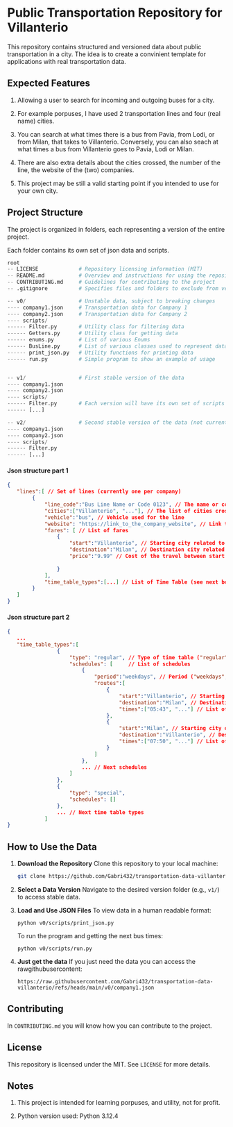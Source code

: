 # Public Transportation Repository for Villanterio

This repository contains structured and versioned data about public transportation in a city. The idea is to create a convinient template for applications with real transportation data.

## Expected Features

1. Allowing a user to search for incoming and outgoing buses for a city.

2. For example porpuses, I have used 2 transportation lines and four (real name) cities.

3. You can search at what times there is a bus from Pavia, from Lodi, or from Milan, that takes to Villanterio. Conversely, you can also seach at what times a bus from Villanterio goes to Pavia, Lodi or Milan.

4. There are also extra details about the cities crossed, the number of the line, the website of the (two) companies. 

5. This project may be still a valid starting point if you intended to use for your own city.

## Project Structure

The project is organized in folders, each representing a version of the entire project.

Each folder contains its own set of json data and scripts.

```python
root
-- LICENSE             # Repository licensing information (MIT)
-- README.md           # Overview and instructions for using the repository
-- CONTRIBUTING.md     # Guidelines for contributing to the project
-- .gitignore          # Specifies files and folders to exclude from version control

-- v0/                 # Unstable data, subject to breaking changes
---- company1.json     # Transportation data for Company 1
---- company2.json     # Transportation data for Company 2
---- scripts/
------ Filter.py       # Utility class for filtering data
------ Getters.py      # Utility class for getting data
------ enums.py        # List of various Enums
------ BusLine.py      # List of various classes used to represent data
------ print_json.py   # Utility functions for printing data
------ run.py          # Simple program to show an example of usage


-- v1/                 # First stable version of the data
---- company1.json
---- company2.json
---- scripts/
------ Filter.py       # Each version will have its own set of scripts to ensure backward compatibility
------ [...]

-- v2/                 # Second stable version of the data (not currently existing, just to give you the idea)
---- company1.json
---- company2.json
---- scripts/
------ Filter.py
------ [...]
```

#### Json structure part 1
```json
{
   "lines":[ // Set of lines (currently one per company)
        {
            "line_code":"Bus Line Name or Code 0123", // The name or code of the line
            "cities":["Villanterio", "..."], // The list of cities crossed by this line
            "vehicle":"bus", // Vehicle used for the line
            "website": "https://link_to_the_company_website", // Link to the website
            "fares": [ // List of fares
                {
                    "start":"Villanterio", // Starting city related to the fare 
                    "destination":"Milan", // Destination city related to the fare
                    "price":"9.99" // Cost of the travel between start and destination (in Euros)
                    
                }
            ],
            "time_table_types":[...] // List of Time Table (see next box)
        }
   ]
}
```
#### Json structure part 2
```json
{
   ...
   "time_table_types":[
                {
                    "type": "regular", // Type of time table ("regular" or "special")
                    "schedules": [     // List of schedules
                        {
                            "period":"weekdays", // Period ("weekdays", "saturdays" or "holidays")
                            "routes":[
                                {
                                    "start":"Villanterio", // Starting city of the specific route
                                    "destination":"Milan", // Destination city of the specific route
                                    "times":["05:43", "..."] // List of bus times when they start from the starting city
                                },
                                {
                                    "start":"Milan", // Starting city of the specific route
                                    "destination":"Villanterio", // Destination city of the specific route
                                    "times":["07:50", "..."] // List of bus times when they start from the starting city
                                }
                            ]
                        },
                        ... // Next schedules
                    ]
                },
                {
                    "type": "special",
                    "schedules": []
                },
                ... // Next time table types
            ]
}
```

## How to Use the Data

1. **Download the Repository**
   Clone this repository to your local machine:
   ```bash
   git clone https://github.com/Gabri432/transportation-data-villanterio.git
   ```

2. **Select a Data Version**
   Navigate to the desired version folder (e.g., `v1/`) to access stable data.

3. **Load and Use JSON Files**
   To view data in a human readable format:
   ```
   python v0/scripts/print_json.py
   ```

   To run the program and getting the next bus times:
   ```
   python v0/scripts/run.py
   ```

4. **Just get the data**
   If you just need the data you can access the rawgithubusercontent:
   ```
   https://raw.githubusercontent.com/Gabri432/transportation-data-villanterio/refs/heads/main/v0/company1.json
   ```

## Contributing

In `CONTRIBUTING.md` you will know how you can contribute to the project.

## License

This repository is licensed under the MIT. See `LICENSE` for more details.

## Notes

1. This project is intended for learning porpuses, and utility, not for profit.

2. Python version used: Python 3.12.4
